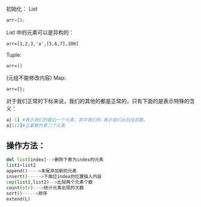 初始化：
List
```python
arr=[];
```
List 中的元素可以是异构的：
```
arr=[1,2,3,'a',[5,6,7],100]
```
Tuple:
```
arr=()
```
(元组不能修改内容)
Map:
```
arr={};
```

对于我们正常的下标来说，我们的其他的都是正常的，只有下面的是表示特殊的含义：
```python
a[-1] #表示我们的最后一个元素，其中我们的-表示我们从后往前数。
a[1:2]#正着数的第二个元素
```

## 操作方法：
```python
del list[index]-->删除下表为index的元素
list1+list2
append()---->末尾添加新的元素
insert()----->下面位index的位置插入内容
cmp(list1,list2)-->比较两个元素个数
count(str)--->统计元素出现的次数
sort()----->排序
extend(L)
```
